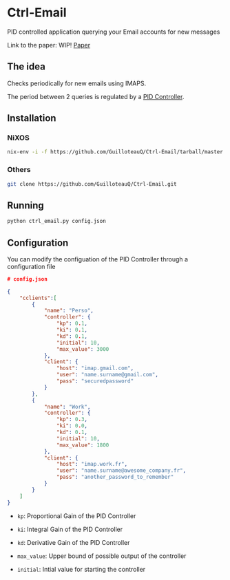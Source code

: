 # Ctrl-Email
PID controlled application querying your Email accounts for new messages

Link to the paper: WIP! [Paper](https://github.com/GuilloteauQ/Ctrl-Email/blob/master/analysis/analysis.pdf)

## The idea

Checks periodically for new emails using IMAPS.

The period between 2 queries is regulated by a [PID Controller](https://en.wikipedia.org/wiki/PID_controller).

## Installation

### NiXOS

```bash
nix-env -i -f https://github.com/GuilloteauQ/Ctrl-Email/tarball/master
```

### Others

```bash
git clone https://github.com/GuilloteauQ/Ctrl-Email.git
```

## Running

```bash
python ctrl_email.py config.json
```

## Configuration

You can modify the configuation of the PID Controller through a configuration file

```json
# config.json

{
    "cclients":[
        {
            "name": "Perso",
            "controller": {
                "kp": 0.1,
                "ki": 0.1,
                "kd": 0.1,
                "initial": 10,
                "max_value": 3000
            },
            "client": {
                "host": "imap.gmail.com",
                "user": "name.surname@gmail.com",
                "pass": "securedpassword"
            }
        },
        {
            "name": "Work",
            "controller": {
                "kp": 0.3,
                "ki": 0.0,
                "kd": 0.1,
                "initial": 10,
                "max_value": 1800
            },
            "client": {
                "host": "imap.work.fr",
                "user": "name.surname@awesome_company.fr",
                "pass": "another_password_to_remember"
            }
        }
    ]
}
```

* ``kp``: Proportional Gain of the PID Controller

* ``ki``: Integral Gain of the PID Controller

* ``kd``: Derivative Gain of the PID Controller

* ``max_value``: Upper bound of possible output of the controller

* ``initial``: Intial value for starting the controller
